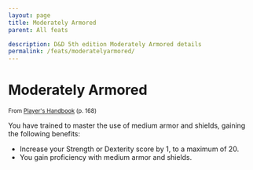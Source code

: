 ```yaml
---
layout: page
title: Moderately Armored
parent: All feats

description: D&D 5th edition Moderately Armored details
permalink: /feats/moderatelyarmored/
---
```


# Moderately Armored

<small>From <a target="_blank" href="https://dnd.wizards.com/products/tabletop-games/rpg-products/rpg_playershandbook">Player's Handbook</a> (p. 168)</small>

You have trained to master the use of medium armor and shields, gaining the following benefits:
- Increase your Strength or Dexterity score by 1, to a maximum of 20.
- You gain proficiency with medium armor and shields.